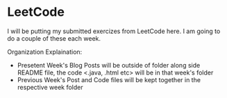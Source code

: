 # LeetCode

I will be putting my submitted exercizes from LeetCode here. I am going to do a couple of these each week.

Organization Explaination: 
- Presetent Week's Blog Posts will be outside of folder along side README file, the code <.java, .html etc> will be in that week's folder 
- Previous Week's Post and Code files will be kept together in the respective week folder
 
